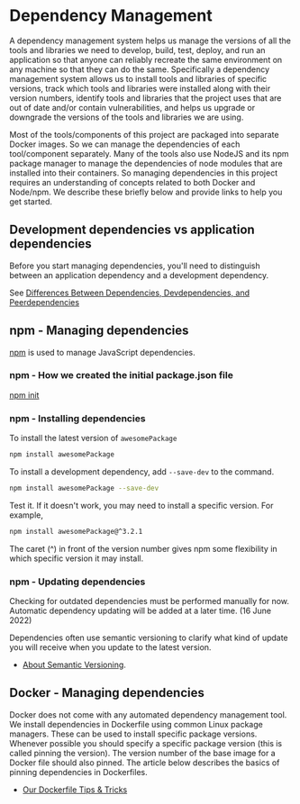 # Dependency Management

A dependency management system helps us manage the versions of
all the tools and libraries we need to develop, build, test,
deploy, and run an application so that anyone can reliably
recreate the same environment on any machine so that they can
do the same. Specifically a dependency management system allows
 us to install tools and libraries of specific versions, track which
 tools and libraries were installed along with their version numbers,
identify tools and libraries that the project uses that are out
of date and/or contain vulnerabilities, and helps us upgrade or
downgrade the versions of the tools and libraries we are using.

Most of the tools/components of this project are packaged into separate
Docker images. So we can manage the dependencies of each tool/component
separately. Many of the tools also use NodeJS and its npm package manager
to manage the dependencies of node modules that are installed into their
containers. So managing dependencies in this project requires an
understanding of concepts related to both Docker and Node/npm. We describe
these briefly below and provide links to help you get started.

## Development dependencies vs application dependencies

Before you start managing dependencies, you'll need to distinguish between
an application dependency and a development dependency.

See [Differences Between Dependencies, Devdependencies, and Peerdependencies](https://www.geeksforgeeks.org/difference-between-dependencies-devdependencies-and-peerdependencies/)

## npm - Managing dependencies

[npm](https://www.npmjs.com/) is used to manage JavaScript dependencies.

### npm - How we created the initial package.json file

[npm init](https://docs.npmjs.com/creating-a-package-json-file#creating-a-new-packagejson-file)

### npm - Installing dependencies

To install the latest version of `awesomePackage`

```bash
npm install awesomePackage
```

To install a development dependency, add `--save-dev` to the command.

```bash
npm install awesomePackage --save-dev
```

Test it. If it doesn't work, you may need to install a specific version.
For example,

``` bash
npm install awesomePackage@^3.2.1
```

The caret (^) in front of the version number gives npm some flexibility
in which specific version it may install.

### npm - Updating dependencies

Checking for outdated dependencies must be performed manually for now.
Automatic dependency updating will be added at a later time. (16 June 2022)

Dependencies often use semantic versioning to clarify what kind of
update you will receive when you update to the latest version.

* [About Semantic Versioning](https://docs.npmjs.com/about-semantic-versioning).

## Docker - Managing dependencies

Docker does not come with any automated dependency management tool.
We install dependencies in Dockerfile using common Linux package managers.
These can be used to install specific package versions. Whenever possible
you should specify a specific package version (this is called pinning the
version). The version number of the base image for a Docker file should also
pinned. The article below describes the basics of pinning dependencies in
Dockerfiles.

* [Our Dockerfile Tips & Tricks](https://www.balena.io/blog/our-dockerfile-tips-tricks/)
